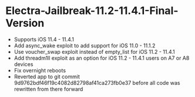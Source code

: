 # Electra-Jailbreak-11.2-11.4.1-Final-Version

- Supports iOS 11.4 - 11.4.1
- Add async_wake exploit to add support for iOS 11.0 - 11.1.2
- Use voucher_swap exploit instead of empty_list for iOS 11.2 - 11.4.1
- Add threadm1ll exploit as an option for iOS 11.2 - 11.4.1 users on A7 or A8 devices
- Fix overnight reboots
- Reverted app to git commit 9d9762bdf46f19c4082d82798af41ca273fb0e37 before all code was rewritten from there forward
